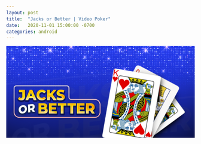 ```yaml
---
layout: post
title:  "Jacks or Better | Video Poker"
date:   2020-11-01 15:00:00 -0700
categories: android
---
```

<p align="center">
  <img src="https://github.com/bill-23/blog/blob/gh-pages/jacks%20or%20better%20Feature%20Graphic.png?raw=true" alt="Jacks or Better graphic"/>
</p>

<object data="https://github.com/bill-23/Jacks-Or-Better-Video-Poker/blob/master/tos.pdf" type="application/pdf" width="100%"> 
</object>


